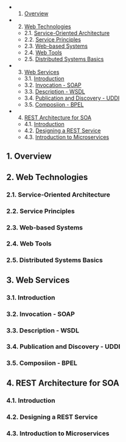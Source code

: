 <!-- vscode-markdown-toc -->
* 1. [Overview](#Overview)
* 2. [Web Technologies](#WebTechnologies)
	* 2.1. [Service-Oriented Architecture](#Service-OrientedArchitecture)
	* 2.2. [Service Principles](#ServicePrinciples)
	* 2.3. [Web-based Systems](#Web-basedSystems)
	* 2.4. [Web Tools](#WebTools)
	* 2.5. [Distributed Systems Basics](#DistributedSystemsBasics)
* 3. [Web Services](#WebServices)
	* 3.1. [Introduction](#Introduction)
	* 3.2. [Invocation - SOAP](#Invocation-SOAP)
	* 3.3. [Description - WSDL](#Description-WSDL)
	* 3.4. [Publication and Discovery - UDDI](#PublicationandDiscovery-UDDI)
	* 3.5. [Composiion - BPEL](#Composiion-BPEL)
* 4. [REST Architecture for SOA](#RESTArchitectureforSOA)
	* 4.1. [Introduction](#Introduction-1)
	* 4.2. [Designing a REST Service](#DesigningaRESTService)
	* 4.3. [Introduction to Microservices](#IntroductiontoMicroservices)

<!-- vscode-markdown-toc-config
	numbering=true
	autoSave=true
	/vscode-markdown-toc-config -->
<!-- /vscode-markdown-toc -->
##  1. <a name='Overview'></a>Overview

##  2. <a name='WebTechnologies'></a>Web Technologies

###  2.1. <a name='Service-OrientedArchitecture'></a>Service-Oriented Architecture

###  2.2. <a name='ServicePrinciples'></a>Service Principles

###  2.3. <a name='Web-basedSystems'></a>Web-based Systems

###  2.4. <a name='WebTools'></a>Web Tools

###  2.5. <a name='DistributedSystemsBasics'></a>Distributed Systems Basics

##  3. <a name='WebServices'></a>Web Services

###  3.1. <a name='Introduction'></a>Introduction

###  3.2. <a name='Invocation-SOAP'></a>Invocation - SOAP

###  3.3. <a name='Description-WSDL'></a>Description - WSDL

###  3.4. <a name='PublicationandDiscovery-UDDI'></a>Publication and Discovery - UDDI

###  3.5. <a name='Composiion-BPEL'></a>Composiion - BPEL

##  4. <a name='RESTArchitectureforSOA'></a>REST Architecture for SOA

###  4.1. <a name='Introduction-1'></a>Introduction

###  4.2. <a name='DesigningaRESTService'></a>Designing a REST Service

###  4.3. <a name='IntroductiontoMicroservices'></a>Introduction to Microservices

